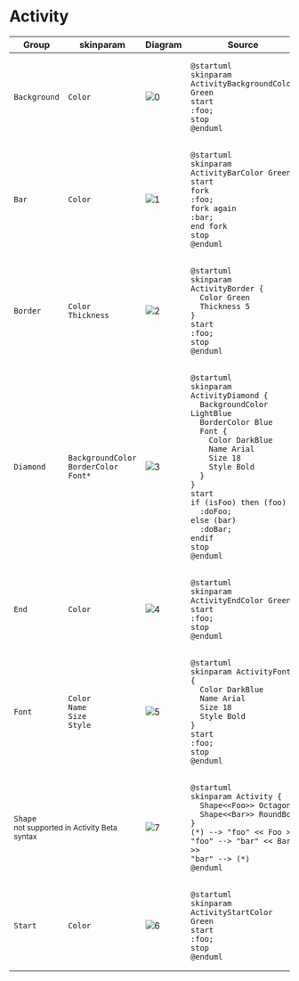 # Activity


<table xmlns="http://www.w3.org/1999/html">
    <thead>
    <tr>
        <th>Group</th>
        <th>skinparam</th>
        <th>Diagram</th>
        <th>Source</th>
    </tr>
    </thead>
    <tbody>
        <tr>
            <td><code>Background</code></td>
            <td><code>Color</code></td>
            <td><img
                    src="http://www.plantuml.com/plantuml/proxy?fmt=svg&cache=no&src=https://raw.githubusercontent.com/tomasz-zablocki/plantuml-theme-reference/master/skinparams/activity/background.txt"
                    alt="0"/></td>
<td>

```puml
@startuml
skinparam ActivityBackgroundColor Green
start
:foo;
stop
@enduml
```
</td>
        </tr>
        <tr>
            <td><code>Bar</code></td>
            <td><code>Color</code></td>
            <td><img alt="1" src="http://www.plantuml.com/plantuml/proxy?fmt=svg&cache=no&src=https://raw.githubusercontent.com/tomasz-zablocki/plantuml-theme-reference/master/skinparams/activity/bar.txt"/></td>
<td>

```puml
@startuml
skinparam ActivityBarColor Green
start
fork
:foo;
fork again
:bar;
end fork
stop
@enduml
```
</td>
        </tr>
        <tr>
            <td><code>Border</code></td>
            <td>
                <code>Color</code><br/>
                <code>Thickness</code>
             </td>
            <td><img alt="2" src="http://www.plantuml.com/plantuml/proxy?fmt=svg&cache=no&src=https://raw.githubusercontent.com/tomasz-zablocki/plantuml-theme-reference/master/skinparams/activity/border.txt"/></td>
<td>

```puml
@startuml
skinparam ActivityBorder {
  Color Green
  Thickness 5
}
start
:foo;
stop
@enduml
```
</td>
        </tr>
        <tr>
            <td><code>Diamond</code></td>
            <td>
                <code>BackgroundColor</code><br/>
                <code>BorderColor</code><br/>
                <code>Font*</code>
            </td>
            <td><img alt="3" src="http://www.plantuml.com/plantuml/proxy?fmt=svg&cache=no&src=https://raw.githubusercontent.com/tomasz-zablocki/plantuml-theme-reference/master/skinparams/activity/diamond.txt"/></td>
<td>

```puml
@startuml
skinparam ActivityDiamond {
  BackgroundColor LightBlue
  BorderColor Blue
  Font {
    Color DarkBlue
    Name Arial
    Size 18
    Style Bold
  }
}
start
if (isFoo) then (foo)
  :doFoo;
else (bar)
  :doBar;
endif
stop
@enduml
```
</td>
        </tr>
        <tr>
            <td><code>End</code></td>
            <td><code>Color</code></td>
            <td><img alt="4" src="http://www.plantuml.com/plantuml/proxy?fmt=svg&cache=no&src=https://raw.githubusercontent.com/tomasz-zablocki/plantuml-theme-reference/master/skinparams/activity/end.txt"/></td>
<td>

```puml
@startuml
skinparam ActivityEndColor Green
start
:foo;
stop
@enduml
```
</td>
        </tr>
        <tr>
            <td><code>Font</code></td>
            <td>
                <code>Color</code><br/>
                <code>Name</code><br/>
                <code>Size</code><br/>
                <code>Style</code>
            </td>
            <td><img alt="5" src="http://www.plantuml.com/plantuml/proxy?fmt=svg&cache=no&src=https://raw.githubusercontent.com/tomasz-zablocki/plantuml-theme-reference/master/skinparams/activity/font.txt"/></td>
<td>

```puml
@startuml
skinparam ActivityFont {
  Color DarkBlue
  Name Arial
  Size 18
  Style Bold
}
start
:foo;
stop
@enduml
```
</td>
        </tr>
        <tr>
            <td colspan="2">
            <span><code>Shape</code><br/><small>not supported in Activity Beta syntax</small></span></td>
            <td><img alt="7" src="http://www.plantuml.com/plantuml/proxy?fmt=svg&cache=no&src=https://raw.githubusercontent.com/tomasz-zablocki/plantuml-theme-reference/master/skinparams/activity/shape.txt"/></td>
<td>
        
```puml
@startuml
skinparam Activity {
  Shape<<Foo>> Octagon
  Shape<<Bar>> RoundBox
}
(*) --> "foo" << Foo >>
"foo" --> "bar" << Bar >>
"bar" --> (*)
@enduml
```
</td>
        </tr>
        <tr>
            <td><code>Start</code></td>
            <td><code>Color</code></td>
            <td><img alt="6" src="http://www.plantuml.com/plantuml/proxy?fmt=svg&cache=no&src=https://raw.githubusercontent.com/tomasz-zablocki/plantuml-theme-reference/master/skinparams/activity/start.txt"/></td>
<td>

```puml
@startuml
skinparam ActivityStartColor Green
start
:foo;
stop
@enduml
```
</td>
        </tr>
    </tbody>
</table>
